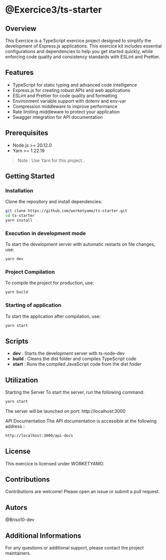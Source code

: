 # @Exercice3/ts-starter

## Overview

This Exercice is a TypeScript exercice project designed to simplify the development of Express.js applications. This exercice kit includes essential configurations and dependencies to help you get started quickly, while enforcing code quality and consistency standards with ESLint and Prettier.

## Features

- TypeScript for static typing and advanced code intelligence
- Express.js for creating robust APIs and web applications
- ESLint and Prettier for code quality and formatting
- Environment variable support with dotenv and env-var
- Compression middleware to improve performance
- Rate limiting middleware to protect your application
- Swagger integration for API documentation

## Prerequisites

- Node.js >= 20.12.0
- Yarn >= 1.22.19

> Note : Use Yarn for this project..

## Getting Started

### Installation

Clone the repository and install dependencies:

```bash
git clone https://github.com/worketyamo/ts-starter.git
cd ts-starter
yarn install
```

### Execution in development mode

To start the development server with automatic restarts on file changes, use:

```bash
yarn dev
```

### Project Compilation

To compile the project for production, use:

```bash
yarn build
```

### Starting of application

To start the application after compilation, use:

```bash
yarn start
```

## Scripts

- **dev** : Starts the development server with ts-node-dev
- **build** :  Cleans the dist folder and compiles TypeScript code
- **start** : Runs the compiled JavaScript code from the dist folder

## Utilization


Starting the Server
To start the server, run the following command:

```bash
yarn start
```
The server will be launched on port: http://localhost:3000

API Documentation
The API documentation is accessible at the following address :

```sh
http://localhost:3000/api-docs
 ```

## License

This exercice is licensed under WORKETYAMO.

## Contributions

Contributions are welcome! Please open an issue or submit a pull request.

## Autors

@Briso10-dev

## Additional Informations

For any questions or additional support, please contact the project maintainers.
